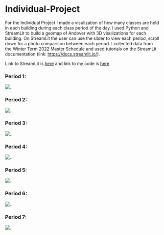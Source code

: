 # Individual-Project

For the Individual Project I made a visulization of how many classes are held in each building during each class period of the day. I used Python and StreamLit to build a geomap of Andover with 3D visulizations for each building. On StreamLit the user can use the silder to view each period, scroll down for a photo comparison between each period. I collected data from the Winter Term 2022 Master Schedule and used tutorials on the StreamLit documentation (link: https://docs.streamlit.io/). 

Link to StreamLit is [here](https://share.streamlit.io/natasha-muromceww/individual-project/main/BuildingUsageVisualization.py) and link to my code is [here](https://github.com/natasha-muromceww/Individual-Project/blob/main/BuildingUsageVisualization.py). 

### Period 1:
![..](https://github.com/natasha-muromceww/Individual-Project/blob/main/PAPeriod1.png)

### Period 2: 
![..](https://github.com/natasha-muromceww/Individual-Project/blob/main/PAPeriod2.png)

### Period 3:
![..](https://github.com/natasha-muromceww/Individual-Project/blob/main/PAPeriod3.png)

### Period 4:
![..](https://github.com/natasha-muromceww/Individual-Project/blob/main/PAPeriod4.png)

### Period 5:
![..](https://github.com/natasha-muromceww/Individual-Project/blob/main/PAPeriod5.png)

### Period 6:
![..](https://github.com/natasha-muromceww/Individual-Project/blob/main/PAPeriod6.png)

### Period 7:
![..](https://github.com/natasha-muromceww/Individual-Project/blob/main/PAPeriod7.png) 

